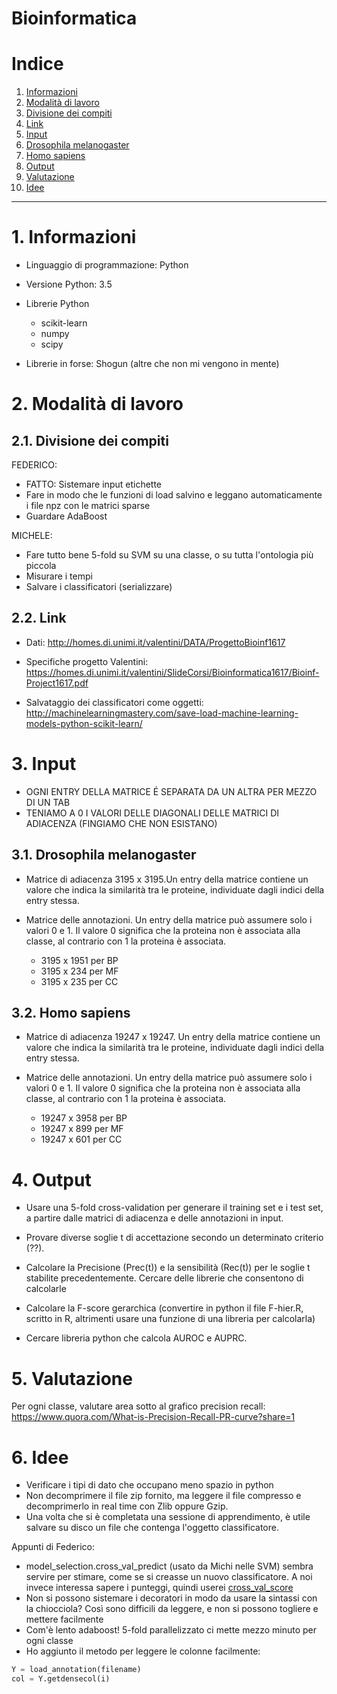 Bioinformatica
================

# Indice

1. [Informazioni](#1-informazioni)
2. [Modalità di lavoro](#2-modalità-di-lavoro)
  1. [Divisione dei compiti](#21-divisione-dei-compiti)
  2. [Link](#22-link)
3. [Input](#3-input)
  1. [Drosophila melanogaster](#31-drosophila-melanogaster)
  2. [Homo sapiens](#32-homo-sapiens)
4. [Output](#4-output)
5. [Valutazione](#5-valutazione)
6. [Idee](#6-idee)


-----------------

# 1. Informazioni

- Linguaggio di programmazione: Python
- Versione Python: 3.5
- Librerie Python
    - scikit-learn
    - numpy
    - scipy

- Librerie in forse: Shogun (altre che non mi vengono in mente)

# 2. Modalità di lavoro

## 2.1. Divisione dei compiti

FEDERICO:

- FATTO: Sistemare input etichette
- Fare in modo che le funzioni di load salvino e leggano automaticamente i file npz con le matrici sparse
- Guardare AdaBoost

MICHELE:

- Fare tutto bene 5-fold su SVM su una classe, o su tutta l'ontologia più piccola
- Misurare i tempi
- Salvare i classificatori (serializzare)

## 2.2. Link

- Dati: http://homes.di.unimi.it/valentini/DATA/ProgettoBioinf1617

- Specifiche progetto Valentini: https://homes.di.unimi.it/valentini/SlideCorsi/Bioinformatica1617/Bioinf-Project1617.pdf

- Salvataggio dei classificatori come oggetti: http://machinelearningmastery.com/save-load-machine-learning-models-python-scikit-learn/


# 3. Input

- OGNI ENTRY DELLA MATRICE É SEPARATA DA UN ALTRA PER MEZZO DI UN TAB
- TENIAMO A 0 I VALORI DELLE DIAGONALI DELLE MATRICI DI ADIACENZA (FINGIAMO CHE NON ESISTANO)


## 3.1. Drosophila melanogaster

- Matrice di adiacenza 3195 x 3195.Un entry della matrice contiene un valore che indica la similarità tra le proteine, individuate dagli indici della entry stessa.

- Matrice delle annotazioni. Un entry della matrice può assumere solo i valori 0 e 1. Il valore 0 significa che la proteina non è associata alla classe, al contrario con 1 la proteina è associata.
    - 3195 x 1951 per BP
    - 3195 x 234 per MF
    - 3195 x 235 per CC

## 3.2. Homo sapiens

- Matrice di adiacenza 19247 x 19247. Un entry della matrice contiene un valore che indica la similarità tra le proteine, individuate dagli indici della entry stessa.

- Matrice delle annotazioni. Un entry della matrice può assumere solo i valori 0 e 1. Il valore 0 significa che la proteina non è associata alla classe, al contrario con 1 la proteina è associata.
    - 19247 x 3958 per BP
    - 19247 x 899 per MF
    - 19247 x 601 per CC

# 4. Output

- Usare una 5-fold cross-validation per generare il training set e i test set, a partire dalle matrici di adiacenza e delle annotazioni in input.

- Provare diverse soglie t di accettazione secondo un determinato criterio (??).

- Calcolare la Precisione (Prec(t)) e la sensibilità (Rec(t)) per le soglie t stabilite precedentemente. Cercare delle librerie che consentono di calcolarle

- Calcolare la F-score gerarchica (convertire in python il file F-hier.R, scritto in R, altrimenti usare una funzione di una libreria per calcolarla)

- Cercare libreria python che calcola AUROC e AUPRC. 

# 5. Valutazione 
Per ogni classe, valutare area sotto al grafico precision recall: https://www.quora.com/What-is-Precision-Recall-PR-curve?share=1


# 6. Idee

- Verificare i tipi di dato che occupano meno spazio in python
- Non decomprimere il file zip fornito, ma leggere il file compresso e decomprimerlo in real time con Zlib oppure Gzip.
- Una volta che si è completata una sessione di apprendimento, è utile salvare su disco un file che contenga l'oggetto classificatore.

Appunti di Federico:
- model_selection.cross_val_predict (usato da Michi nelle SVM) sembra servire per stimare, come se si creasse un nuovo classificatore. A noi invece interessa sapere i punteggi, quindi userei [cross_val_score](http://scikit-learn.org/stable/modules/generated/sklearn.model_selection.cross_val_score.html)
- Non si possono sistemare i decoratori in modo da usare la sintassi con la chiocciola? Così sono difficili da leggere, e non si possono togliere e mettere facilmente
- Com'è lento adaboost! 5-fold parallelizzato ci mette mezzo minuto per ogni classe
- Ho aggiunto il metodo per leggere le colonne facilmente:
```python
Y = load_annotation(filename)
col = Y.getdensecol(i)
```
